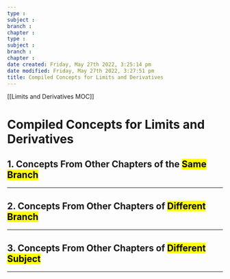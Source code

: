 ```yaml
---
type : 
subject : 
branch :
chapter :
type : 
subject : 
branch :
chapter :
date created: Friday, May 27th 2022, 3:25:14 pm
date modified: Friday, May 27th 2022, 3:27:51 pm
title: Compiled Concepts for Limits and Derivatives
---
```


[[Limits and Derivatives MOC]]

# Compiled Concepts for Limits and Derivatives
## 1. Concepts From Other Chapters of the <mark class="hltr-yellow">Same Branch</mark>

***

## 2. Concepts From Other Chapters of <mark class="hltr-yellow">Different Branch</mark>

***

## 3. Concepts From Other Chapters of <mark class="hltr-yellow">Different Subject</mark>

***
